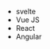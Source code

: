 <ul
  class="w-48 divide-y divide-gray-200 rounded-lg border border-gray-200 bg-white dark:divide-gray-600 dark:border-gray-600 dark:bg-gray-800"
>
  <li><Checkbox checked classLabel="p-3">svelte</Checkbox></li>
  <li><Checkbox classLabel="p-3">Vue JS</Checkbox></li>
  <li><Checkbox classLabel="p-3">React</Checkbox></li>
  <li><Checkbox classLabel="p-3">Angular</Checkbox></li>
</ul>